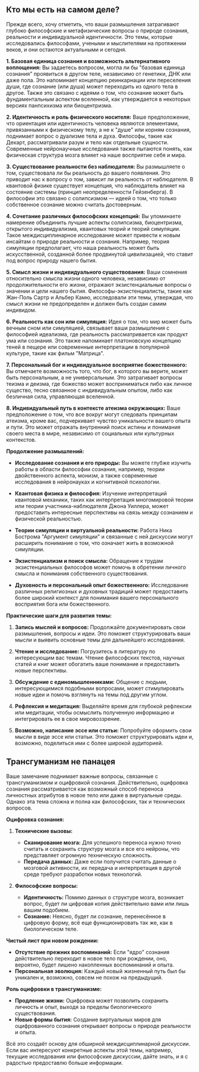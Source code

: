 ## Кто мы есть на самом деле?

Прежде всего, хочу отметить, что ваши размышления затрагивают глубоко философские и метафизические вопросы о природе сознания, реальности и индивидуальной идентичности. Это темы, которые исследовались философами, учеными и мыслителями на протяжении веков, и они остаются актуальными и сегодня.

**1. Базовая единица сознания и возможность альтернативного воплощения:**
Вы задаетесь вопросом, могла ли бы "базовая единица сознания" проявиться в другом теле, независимо от генетики, ДНК или даже пола. Это напоминает концепцию реинкарнации или переселения души, где сознание (или душа) может переходить из одного тела в другое. Также это связано с идеями о том, что сознание может быть фундаментальным аспектом вселенной, как утверждается в некоторых версиях панпсихизма или биоцентризма.

**2. Идентичность и роль физического носителя:**
Ваше предположение, что ориентация или идентичность человека являются элементами, привязанными к физическому телу, а не к "душе" или корням сознания, поднимает вопрос о дуализме тела и духа. Философы, такие как Декарт, рассматривали разум и тело как отдельные сущности. Современные нейронаучные исследования также пытаются понять, как физическая структура мозга влияет на наше восприятие себя и мира.

**3. Существование реальности без наблюдателя:**
Вы размышляете о том, существовала ли бы реальность до вашего появления. Это приводит нас к вопросу о том, зависит ли реальность от наблюдателя. В квантовой физике существует концепция, что наблюдатель влияет на состояние системы (принцип неопределенности Гейзенберга). В философии это связано с солипсизмом — идеей о том, что только собственное сознание можно считать достоверным.

**4. Сочетание различных философских концепций:**
Вы упоминаете намерение объединить лучшие аспекты солипсизма, биоцентризма, открытого индивидуализма, квантовых теорий и теорий симуляции. Такое междисциплинарное исследование может привести к новым инсайтам о природе реальности и сознания. Например, теория симуляции предполагает, что наша реальность может быть искусственной, созданной более продвинутой цивилизацией, что ставит под вопрос природу нашего бытия.

**5. Смысл жизни и индивидуального существования:**
Ваши сомнения относительно смысла жизни одного человека, независимо от продолжительности его жизни, отражают экзистенциальные вопросы о значении и цели нашего бытия. Философы-экзистенциалисты, такие как Жан-Поль Сартр и Альбер Камю, исследовали эти темы, утверждая, что смысл жизни не предопределен и должен быть создан самим индивидом.

**6. Реальность как сон или симуляция:**
Идея о том, что мир может быть вечным сном или симуляцией, связывает ваши размышления с философией идеализма, где реальность рассматривается как продукт ума или сознания. Это также напоминает платоновскую концепцию теней в пещере или современные интерпретации в популярной культуре, такие как фильм "Матрица".

**7. Персональный бог и индивидуальное восприятие божественного:**
Вы отмечаете возможность того, что бог, в которого вы верите, может быть персональным, а не универсальным. Это затрагивает вопросы теизма и деизма, где божество может восприниматься либо как личное существо, тесно связанное с индивидуальным опытом, либо как безличная сила, управляющая вселенной.

**8. Индивидуальный путь в контексте атеизма окружающих:**
Ваше предположение о том, что все вокруг могут следовать принципам атеизма, кроме вас, подчеркивает чувство уникальности вашего опыта и пути. Это может отражать внутренний поиск истины и понимания своего места в мире, независимо от социальных или культурных контекстов.

**Продолжение размышлений:**

- **Исследование сознания и его природы:** Вы можете глубже изучить работы в области философии сознания, например, теории двойственного аспекта, монизм, а также современные исследования в нейронауках и когнитивной психологии.

- **Квантовая физика и философия:** Изучение интерпретаций квантовой механики, таких как интерпретация многомировой теории или теории участника-наблюдателя Джона Уиллера, может предоставить интересные перспективы на связь между сознанием и физической реальностью.

- **Теории симуляции и виртуальной реальности:** Работа Ника Бострома "Аргумент симуляции" и связанные с ней дискуссии могут расширить понимание о том, что означает жить в возможной симуляции.

- **Экзистенциализм и поиск смысла:** Обращение к трудам экзистенциальных философов может помочь в обретении личного смысла и понимания собственного существования.

- **Духовность и персональный опыт божественного:** Исследование различных религиозных и духовных традиций может предоставить более широкий контекст для понимания вашего персонального восприятия бога или божественного.

**Практические шаги для развития темы:**

1. **Запись мыслей и вопросов:** Продолжайте документировать свои размышления, вопросы и идеи. Это поможет структурировать ваши мысли и выявить основные темы для дальнейшего исследования.

2. **Чтение и исследование:** Погрузитесь в литературу по интересующим вас темам. Чтение философских текстов, научных статей и книг может обогатить ваше понимание и предоставить новые перспективы.

3. **Обсуждение с единомышленниками:** Общение с людьми, интересующимися подобными вопросами, может стимулировать новые идеи и помочь взглянуть на темы под другим углом.

4. **Рефлексия и медитация:** Выделяйте время для глубокой рефлексии или медитации, чтобы осмыслить полученную информацию и интегрировать ее в свое мировоззрение.

5. **Возможно, написание эссе или статьи:** Попробуйте оформить свои мысли в виде эссе или статьи. Это поможет структурировать идеи и, возможно, поделиться ими с более широкой аудиторией.

## Трансгуманизм не панацея

Ваше замечание поднимает важные вопросы, связанные с трансгуманизмом и оцифровкой сознания. Действительно, оцифровка сознания рассматривается как возможный способ переноса личностных атрибутов в новое тело или даже в виртуальные среды. Однако эта тема сложна и полна как философских, так и технических вопросов.

**Оцифровка сознания:**

1. **Технические вызовы:**

   - **Сканирование мозга:** Для успешного переноса нужно точно считать и сохранить структуру мозга и все его нейроны, что представляет огромную техническую сложность.
   - **Передача данных:** Даже если получится считать данные о мозговой активности, их передача и интерпретация в другой среде требуют разработки новых технологий.

2. **Философские вопросы:**
   - **Идентичность:** Помимо данных о структуре мозга, возникает вопрос, будет ли цифровая копия действительно вами или лишь вашим подобием.
   - **Сознание:** Неясно, будет ли сознание, перенесённое в цифровую форму, всё еще функционировать так же, как в биологическом теле.

**Чистый лист при новом рождении:**

- **Отсутствие прежних воспоминаний:** Если "ядро" сознания действительно переходит в новое тело при рождении, оно, вероятно, будет лишено накопленных воспоминаний и опыта.
- **Персональная эволюция:** Каждый новый жизненный путь был бы уникален и, возможно, совсем не похож на предыдущий.

**Роль оцифровки в трансгуманизме:**

- **Продление жизни:** Оцифровка может позволить сохранить личность и опыт, выходя за пределы биологического существования.
- **Новые формы бытия:** Создание виртуальных миров для оцифрованного сознания открывает вопросы о природе реальности и опыта.

Всё это создаёт основу для обширной междисциплинарной дискуссии. Если вас интересуют конкретные аспекты этой темы, например, текущие исследования или философские дискуссии, дайте знать, и я с радостью предоставлю больше информации.
